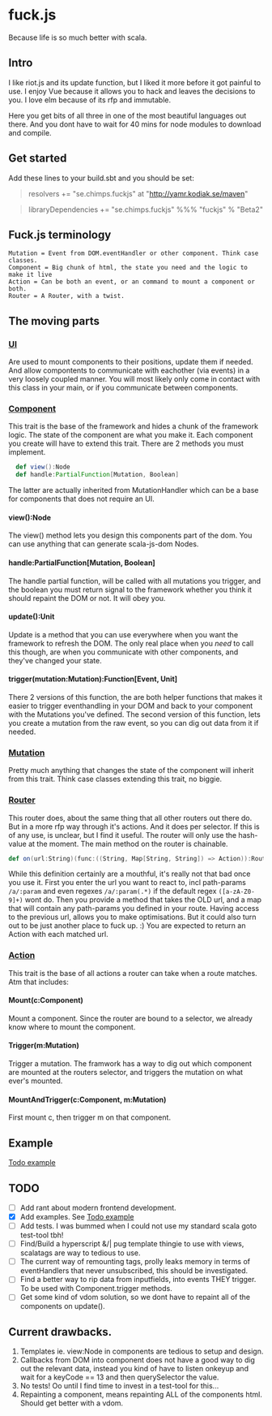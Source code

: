 # fuck.js
Because life is so much better with scala.

## Intro

I like riot.js and its update function, but I liked it more before it got painful to use.
I enjoy Vue because it allows you to hack and leaves the decisions to you.
I love elm because of its rfp and immutable.

Here you get bits of all three in one of the most beautiful languages out there. And you dont have to wait for 40 mins for node modules to download and compile.

## Get started

Add these lines to your build.sbt and you should be set:

> resolvers += "se.chimps.fuckjs" at "http://yamr.kodiak.se/maven"

> libraryDependencies += "se.chimps.fuckjs" %%% "fuckjs" % "Beta2"


## Fuck.js terminology

    Mutation = Event from DOM.eventHandler or other component. Think case classes.
    Component = Big chunk of html, the state you need and the logic to make it live
    Action = Can be both an event, or an command to mount a component or both.
    Router = A Router, with a twist.

## The moving parts

### [UI](se/chimps/fuckjs/UI.scala)

Are used to mount components to their positions, update them if needed. 
And allow compontents to communicate with eachother (via events) in a very loosely coupled manner.
You will most likely only come in contact with this class in your main, or if you communicate between components.

### [Component](se/chimps/fuckjs/Component.scala)

This trait is the base of the framework and hides a chunk of the framework logic. 
The state of the component are what you make it.
Each component you create will have to extend this trait. There are 2 methods you must implement.
```scala
  def view():Node
  def handle:PartialFunction[Mutation, Boolean]
```
The latter are actually inherited from MutationHandler which can be a base for components that does not require an UI.

#### view():Node
The view() method lets you design this components part of the dom. You can use anything that can generate scala-js-dom Nodes.

#### handle:PartialFunction[Mutation, Boolean]
The handle partial function, will be called with all mutations you trigger, and the boolean you must return signal to the framework whether you think it should repaint the DOM or not. It will obey you.

#### update():Unit
Update is a method that you can use everywhere when you want the framework to refresh the DOM. The only real place when you _need_ to call this though, are when you communicate with other components, and they've changed your state.

#### trigger(mutation:Mutation):Function[Event, Unit]
There 2 versions of this function, the are both helper functions that makes it easier to trigger eventhandling in your DOM and back to your component with the Mutations you've defined.
The second version of this function, lets you create a mutation from the raw event, so you can dig out data from it if needed.

### [Mutation](se/chimps/fuckjs/Mutation.scala)

Pretty much anything that changes the state of the component will inherit from this trait. Think case classes extending this trait, no biggie.

### [Router](se/chimps/fuckjs/Router.scala)

This router does, about the same thing that all other routers out there do. But in a more rfp way through it's actions. And it does per selector. If this is of any use, is unclear, but I find it useful.
The router will only use the hash-value at the moment. The main method on the router is chainable.
```scala
def on(url:String)(func:((String, Map[String, String]) => Action)):Router
```
While this definition certainly are a mouthful, it's really not that bad once you use it.
First you enter the url you want to react to, incl path-params ```/a/:param``` and even regexes ```/a/:param(.*)``` if the default regex ```([a-zA-Z0-9]+)``` wont do. Then you provide a method that takes the OLD url, and a map that will contain any path-params you defined in your route. Having access to the previous url, allows you to make optimisations. But it could also turn out to be just another place to fuck up. :) You are expected to return an Action with each matched url.

### [Action](se/chimps/fuckjs/Action.scala)

This trait is the base of all actions a router can take when a route matches.
Atm that includes:

#### Mount(c:Component)
Mount a component. Since the router are bound to a selector, we already know where to mount the component.

#### Trigger(m:Mutation)
Trigger a mutation. The framwork has a way to dig out which component are mounted at the routers selector, and triggers the mutation on what ever's mounted.

#### MountAndTrigger(c:Component, m:Mutation)
First mount c, then trigger m on that component.

## Example

[Todo example](https://github.com/Meduzz/fuck.js-todo-example)

## TODO

- [ ] Add rant about modern frontend development.
- [x] Add examples. See [Todo example](https://github.com/Meduzz/fuck.js-todo-example)
- [ ] Add tests. I was bummed when I could not use my standard scala goto test-tool tbh!
- [ ] Find/Build a hyperscript &/| pug template thingie to use with views, scalatags are way to tedious to use.
- [ ] The current way of remounting tags, prolly leaks memory in terms of eventHandlers that never unsubscribed, this should be investigated.
- [ ] Find a better way to rip data from inputfields, into events THEY trigger. To be used with Component.trigger methods.
- [ ] Get some kind of vdom solution, so we dont have to repaint all of the components on update().

## Current drawbacks.

1. Templates ie. view:Node in components are tedious to setup and design.
2. Callbacks from DOM into component does not have a good way to dig out the relevant data, instead you kind of have to listen onkeyup and wait for a keyCode == 13 and then querySelector the value.
3. No tests! Oo until I find time to invest in a test-tool for this...
4. Repainting a component, means repainting ALL of the components html. Should get better with a vdom.